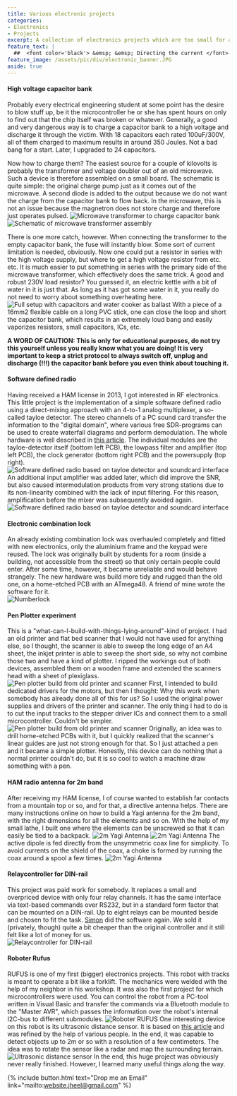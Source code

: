```yaml
---
title: Various electronic projects
categories:
- Electronics
- Projects
excerpt: A collection of electronics projects which are too small for an own article.
feature_text: |
  ##  <font color='black'> &emsp; &emsp; Directing the current </font>
feature_image: /assets/pic/div/electronic_banner.JPG
aside: true
---
```

#### High voltage capacitor bank
Probably every electrical engineering student at some point has the desire to blow stuff up, be it the microcontroller he or she has spent hours on only to find out that the chip itself was broken or whatever. Generally, a good and very dangerous way is to charge a capacitor bank to a high voltage and discharge it through the victim. With 18 capacitors each rated 100uF/300V, all of them charged to maximum results in around 350 Joules. Not a bad bang for a start. Later, I upgraded to 24 capacitors.

Now how to charge them? The easiest source for a couple of kilovolts is probably the transformer and voltage doubler out of an old microwave. Such a device is therefore assembled on a small board. The schematic is quite simple: the original charge pump just as it comes out of the microwave. A second diode is added to the output because we do not want the charge from the capacitor bank to flow back. In the microwave, this is not an issue because the magnetron does not store charge and therefore just operates pulsed.
![Microwave transformer to charge capacitor bank](/assets/pic/div/hv_cascade_1.jpg)
![Schematic of microwave transformer assembly](/assets/pic/div/hv_cascade_3.png)

There is one more catch, however. When connecting the transformer to the empty capacitor bank, the fuse will instantly blow. Some sort of current limitation is needed, obviously. Now one could put a resistor in series with the high voltage supply, but where to get a high voltage resistor from etc. etc. It is much easier to put something in series with the primary side of the microwave transformer, which effectively does the same trick. A good and robust 230V load resistor? You guessed it, an electric kettle with a bit of water in it is just that. As long as it has got some water in it, you really do not need to worry about something overheating here.
![Full setup with capacitors and water cooker as ballast](/assets/pic/div/hv_cascade_2.jpg)
 With a piece of a 16mm2 flexible cable on a long PVC stick, one can close the loop and short the capacitor bank, which results in an extremely loud bang and easily vaporizes resistors, small capacitors, ICs, etc.

 **A WORD OF CAUTION: This is only for educational purposes, do not try this yourself unless you really know what you are doing! It is very important to keep a strict protocol to always switch off, unplug and discharge (!!!) the capacitor bank before you even think about touching it.** 

#### Software defined radio
Having received a HAM license in 2013, I got interested in RF electronics. This little project is the implementation of a simple software defined radio using a direct-mixing approach with an 4-to-1 analog multiplexer, a so-called tayloe detector. The stereo channels of a PC sound card transfer the information to the "digital domain", where various free SDR-programs can be used to create waterfall diagrams and perform demodulation. The whole hardware is well described in [this article](https://www.arrl.org/files/file/Technology/tis/info/pdf/020708qex013.pdf). The individual modules are the tayloe-detector itself (bottom left PCB), the lowpass filter and amplifier (top left PCB), the clock generator (bottom right PCB) and the powersupply (top right).
![Software defined radio based on tayloe detector and soundcard interface](/assets/pic/div/sdr_1.JPG)
An additional input amplifier was added later, which did improve the SNR, but also caused intermodulation products from very strong stations due to its non-linearity combined with the lack of input filtering. For this reason, amplification before the mixer was subsequently avoided again.
![Software defined radio based on tayloe detector and soundcard interface](/assets/pic/div/sdr_2.JPG)

#### Electronic combination lock
An already existing combination lock was overhauled completely and fitted with new electronics, only the aluminium frame and the keypad were reused. The lock was originally built by students for a room (inside a building, not accessible from the street) so that only certain people could enter. After some time, however, it became unreliable and would behave strangely. The new hardware was build more tidy and rugged than the old one, on a home-etched PCB with an ATmega48. A friend of mine wrote the software for it.  
![Numberlock](/assets/pic/div/numberlock.JPG)

#### Pen Plotter experiment
This is a "what-can-I-build-with-things-lying-around"-kind of project. I had an old printer and flat bed scanner that I would not have used for anything else, so I thought, the scanner is able to sweep the long edge of an A4 sheet, the inkjet printer is able to sweep the short side, so why not combine those two and have a kind of plotter. I ripped the workings out of both devices, assembled them on a wooden frame and extended the scanners head with a sheet of plexiglass.  
![Pen plotter build from old printer and scanner](/assets/pic/div/plotter_1.JPG)
First, I intended to build dedicated drivers for the motors, but then I thought: Why this work when somebody has already done all of this for us? So I used the original power supplies and drivers of the printer and scanner. The only thing I had to do is to cut the input tracks to the stepper driver ICs and connect them to a small microcontroller. Couldn't be simpler.  
![Pen plotter build from old printer and scanner](/assets/pic/div/plotter_2.JPG)
Originally, an idea was to drill home-etched PCBs with it, but I quickly realized that the scanner's linear guides are just not strong enough for that. So I just attached a pen and it became a simple plotter. Honestly, this device can do nothing that a normal printer couldn't do, but it is so cool to watch a machine draw something with a pen.

#### HAM radio antenna for 2m band
After receiving my HAM license, I of course wanted to establish far contacts from a mountain top or so, and for that, a directive antenna helps. There are many instructions online on how to build a Yagi antenna for the 2m band, with the right dimensions for all the elements and so on. With the help of my small lathe, I built one where the elements can be unscrewed so that it can easily be tied to a backpack.
![2m Yagi Antenna](/assets/pic/div/ant_1.JPG)
![2m Yagi Antenna](/assets/pic/div/ant_2.JPG)
The active dipole is fed directly from the unsymmetric coax line for simplicity. To avoid currents on the shield of the coax, a choke is formed by running the coax around a spool a few times.
![2m Yagi Antenna](/assets/pic/div/ant_3.JPG)

#### Relaycontroller for DIN-rail
This project was paid work for somebody. It replaces a small and overpriced device with only four relay channels. It has the same interface via text-based commands over RS232, but in a standard form factor that can be mounted on a DIN-rail. Up to eight relays can be mounted beside and chosen to fit the task. [Simon](https://www.simonkaufmann.org/) did the software again. We sold it (privately, though) quite a bit cheaper than the original controller and it still felt like a lot of money for us.  
![Relaycontroller for DIN-rail](/assets/pic/div/relaycontroller.JPG)

#### Roboter Rufus
RUFUS is one of my first (bigger) electronics projects. This robot with tracks is meant to operate a bit like a forklift. The mechanics were welded with the help of my neighbor in his workshop. It was also the first project for which microcontrollers were used. You can control the robot from a PC-tool written in Visual Basic and transfer the commands via a Bluetooth module to the "Master AVR", which passes the information over the robot's internal I2C-bus to different submodules.
![Roboter RUFUS](/assets/pic/div/rufus.jpg)
One interesting device on this robot is its ultrasonic distance sensor. It is based on [this article](https://rn-wissen.de/wiki/index.php?title=Ultraschall-Interface&redirect=no) and was refined by the help of various people. In the end, it was capable to detect objects up to 2m or so with a resolution of a few centimeters. The idea was to rotate the sensor like a radar and map the surrounding terrain.
![Ultrasonic distance sensor](/assets/pic/div/ultrasonic.JPG)
In the end, this huge project was obviously never really finished. However, I learned many useful things along the way.  

{% include button.html text="Drop me an Email" link="mailto:website.jheel@gmail.com" %}

<!-- more -->
